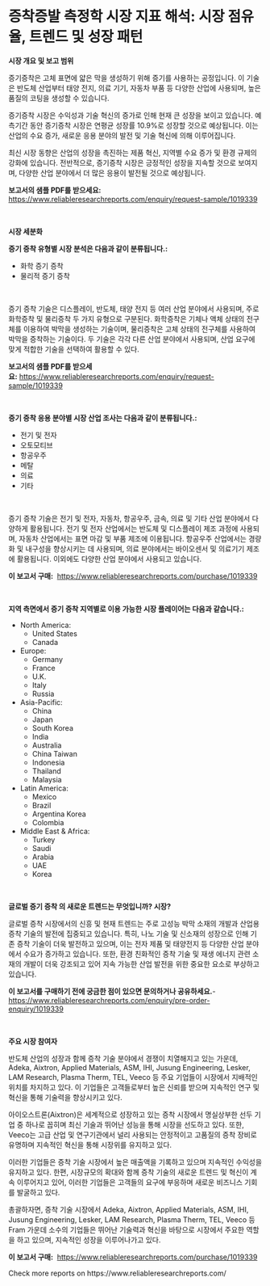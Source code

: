 <p><h1>증착증발 측정학 시장 지표 해석: 시장 점유율, 트렌드 및 성장 패턴</h1></p><p><strong>시장 개요 및 보고 범위</strong></p>
<p><p>증기증착은 고체 표면에 얇은 막을 생성하기 위해 증기를 사용하는 공정입니다. 이 기술은 반도체 산업부터 태양 전지, 의료 기기, 자동차 부품 등 다양한 산업에 사용되며, 높은 품질의 코팅을 생성할 수 있습니다.</p><p>증기증착 시장은 수익성과 기술 혁신의 증가로 인해 현재 큰 성장을 보이고 있습니다. 예측기간 동안 증기증착 시장은 연평균 성장률 10.9%로 성장할 것으로 예상됩니다. 이는 산업의 수요 증가, 새로운 응용 분야의 발전 및 기술 혁신에 의해 이루어집니다.</p><p>최신 시장 동향은 산업의 성장을 촉진하는 제품 혁신, 지역별 수요 증가 및 환경 규제의 강화에 있습니다. 전반적으로, 증기증착 시장은 긍정적인 성장을 지속할 것으로 보여지며, 다양한 산업 분야에서 더 많은 응용이 발전될 것으로 예상됩니다.</p></p>
<p><strong>보고서의 샘플 PDF를 받으세요:</strong> <a href="https://www.reliableresearchreports.com/enquiry/request-sample/1019339">https://www.reliableresearchreports.com/enquiry/request-sample/1019339</a></p>
<p>&nbsp;</p>
<p><strong>시장 세분화</strong></p>
<p><strong>증기 증착 유형별 시장 분석은 다음과 같이 분류됩니다.:</strong></p>
<p><ul><li>화학 증기 증착</li><li>물리적 증기 증착</li></ul></p>
<p>&nbsp;</p>
<p><p>증기 증착 기술은 디스플레이, 반도체, 태양 전지 등 여러 산업 분야에서 사용되며, 주로 화학증착 및 물리증착 두 가지 유형으로 구분된다. 화학증착은 기체나 액체 상태의 전구체를 이용하여 박막을 생성하는 기술이며, 물리증착은 고체 상태의 전구체를 사용하여 박막을 증착하는 기술이다. 두 기술은 각각 다른 산업 분야에서 사용되며, 산업 요구에 맞게 적합한 기술을 선택하여 활용할 수 있다.</p></p>
<p><strong>보고서의 샘플 PDF를 받으세요:</strong>&nbsp;<a href="https://www.reliableresearchreports.com/enquiry/request-sample/1019339">https://www.reliableresearchreports.com/enquiry/request-sample/1019339</a></p>
<p>&nbsp;</p>
<p><strong> 증기 증착 응용 분야별 시장 산업 조사는 다음과 같이 분류됩니다.:</strong></p>
<p><ul><li>전기 및 전자</li><li>오토모티브</li><li>항공우주</li><li>메탈</li><li>의료</li><li>기타</li></ul></p>
<p>&nbsp;</p>
<p><p>증기 증착 기술은 전기 및 전자, 자동차, 항공우주, 금속, 의료 및 기타 산업 분야에서 다양하게 활용됩니다. 전기 및 전자 산업에서는 반도체 및 디스플레이 제조 과정에 사용되며, 자동차 산업에서는 표면 마감 및 부품 제조에 이용됩니다. 항공우주 산업에서는 경량화 및 내구성을 향상시키는 데 사용되며, 의료 분야에서는 바이오센서 및 의료기기 제조에 활용됩니다. 이외에도 다양한 산업 분야에서 사용되고 있습니다.</p></p>
<p><strong>이 보고서 구매:</strong>&nbsp; <a href="https://www.reliableresearchreports.com/purchase/1019339">https://www.reliableresearchreports.com/purchase/1019339</a></p>
<p>&nbsp;</p>
<p><strong>지역 측면에서 증기 증착 지역별로 이용 가능한 시장 플레이어는 다음과 같습니다.:</strong></p>
<p><ul>
    <li>
        North America:
        <ul>
            <li>United States</li>
            <li>Canada</li>
        </ul>
    </li>
    <li>
        Europe:
        <ul>
            <li>Germany</li>
            <li>France</li>
            <li>U.K.</li>
            <li>Italy</li>
            <li>Russia</li>
        </ul>
    </li>
    <li>
        Asia-Pacific:
        <ul>
            <li>China</li>
            <li>Japan</li>
            <li>South Korea</li>
            <li>India</li>
            <li>Australia</li>
            <li>China Taiwan</li>
            <li>Indonesia</li>
            <li>Thailand</li>
            <li>Malaysia</li>
        </ul>
    </li>
    <li>
        Latin America:
        <ul>
            <li>Mexico</li>
            <li>Brazil</li>
            <li>Argentina Korea</li>
            <li>Colombia</li>
        </ul>
    </li>
    <li>
        Middle East & Africa:
        <ul>
            <li>Turkey</li>
            <li>Saudi</li>
            <li>Arabia</li>
            <li>UAE</li>
            <li>Korea</li>
        </ul>
    </li>
    </ul></p>
<p>&nbsp;</p>
<p><strong>글로벌 증기 증착 의 새로운 트렌드는 무엇입니까? 시장?</strong></p>
<p><p>글로벌 증착 시장에서의 신흥 및 현재 트렌드는 주로 고성능 박막 소재의 개발과 산업용 증착 기술의 발전에 집중되고 있습니다. 특히, 나노 기술 및 신소재의 성장으로 인해 기존 증착 기술이 더욱 발전하고 있으며, 이는 전자 제품 및 태양전지 등 다양한 산업 분야에서 수요가 증가하고 있습니다. 또한, 환경 친화적인 증착 기술 및 재생 에너지 관련 소재의 개발이 더욱 강조되고 있어 지속 가능한 산업 발전을 위한 중요한 요소로 부상하고 있습니다.</p></p>
<p><strong>이 보고서를 구매하기 전에 궁금한 점이 있으면 문의하거나 공유하세요.</strong>- <a href="https://www.reliableresearchreports.com/enquiry/pre-order-enquiry/1019339">https://www.reliableresearchreports.com/enquiry/pre-order-enquiry/1019339</a></p>
<p>&nbsp;</p>
<p><strong>주요 시장 참여자</strong></p>
<p><p>반도체 산업의 성장과 함께 증착 기술 분야에서 경쟁이 치열해지고 있는 가운데, Adeka, Aixtron, Applied Materials, ASM, IHI, Jusung Engineering, Lesker, LAM Research, Plasma Therm, TEL, Veeco 등 주요 기업들이 시장에서 지배적인 위치를 차지하고 있다. 이 기업들은 고객들로부터 높은 신뢰를 받으며 지속적인 연구 및 혁신을 통해 기술력을 향상시키고 있다.</p><p>아이오스트론(Aixtron)은 세계적으로 성장하고 있는 증착 시장에서 명실상부한 선두 기업 중 하나로 꼽히며 최신 기술과 뛰어난 성능을 통해 시장을 선도하고 있다. 또한, Veeco는 고급 산업 및 연구기관에서 널리 사용되는 안정적이고 고품질의 증착 장비로 유명하며 지속적인 혁신을 통해 시장위를 유지하고 있다.</p><p>이러한 기업들은 증착 기술 시장에서 높은 매출액을 기록하고 있으며 지속적인 수익성을 유지하고 있다. 한편, 시장규모의 확대와 함께 증착 기술의 새로운 트렌드 및 혁신이 계속 이루어지고 있어, 이러한 기업들은 고객들의 요구에 부응하며 새로운 비즈니스 기회를 발굴하고 있다.</p><p>총괄하자면, 증착 기술 시장에서 Adeka, Aixtron, Applied Materials, ASM, IHI, Jusung Engineering, Lesker, LAM Research, Plasma Therm, TEL, Veeco 등 Fram 가운데 소수의 기업들은 뛰어난 기술력과 혁신을 바탕으로 시장에서 주요한 역할을 하고 있으며, 지속적인 성장을 이루어나가고 있다.</p></p>
<p><strong>이 보고서 구매:</strong>&nbsp;&nbsp;<a href="https://www.reliableresearchreports.com/purchase/1019339">https://www.reliableresearchreports.com/purchase/1019339</a></p>
<p>Check more reports on https://www.reliableresearchreports.com/</p>
